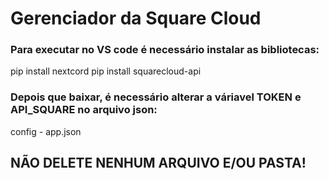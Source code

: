 # Gerenciador da Square Cloud
### Para executar no VS code é necessário instalar as bibliotecas:
pip install nextcord
pip install squarecloud-api

### Depois que baixar, é necessário alterar a váriavel TOKEN e API_SQUARE no arquivo json:

config - app.json 

## NÃO DELETE NENHUM ARQUIVO E/OU PASTA!
